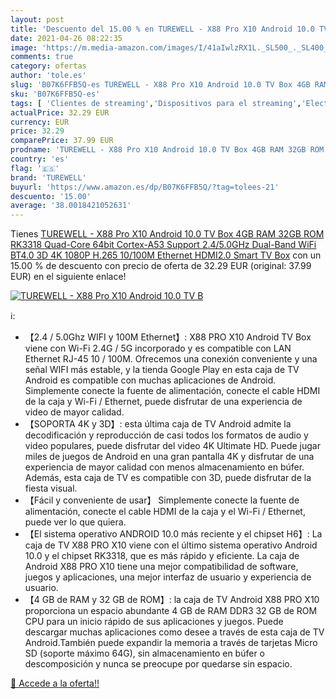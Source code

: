 ```yaml
---
layout: post
title: 'Descuento del 15.00 % en TUREWELL - X88 Pro X10 Android 10.0 TV B'
date: 2021-04-26 08:22:35
image: 'https://m.media-amazon.com/images/I/41aIwlzRX1L._SL500_._SL400_.jpg'
comments: true
category: ofertas
author: 'tole.es'
slug: 'B07K6FFB5Q-es TUREWELL - X88 Pro X10 Android 10.0 TV Box 4GB RAM 32GB...'
sku: 'B07K6FFB5Q-es'
tags: [ 'Clientes de streaming','Dispositivos para el streaming','Electrónica','Equipos de audio y Hi-Fi','smart','turewell','tv', ]
actualPrice: 32.29 EUR
currency: EUR
price: 32.29
comparePrice: 37.99 EUR
prodname: 'TUREWELL - X88 Pro X10 Android 10.0 TV Box 4GB RAM 32GB ROM RK3318 Quad-Core 64bit Cortex-A53 Support 2.4/5.0GHz Dual-Band WiFi BT4.0 3D 4K 1080P H.265 10/100M Ethernet HDMI2.0 Smart TV Box'
country: 'es'
flag: '🇪🇸'
brand: 'TUREWELL'
buyurl: 'https://www.amazon.es/dp/B07K6FFB5Q/?tag=tolees-21'
descuento: '15.00'
average: '38.0018421052631'
---
```


Tienes [TUREWELL - X88 Pro X10 Android 10.0 TV Box 4GB RAM 32GB ROM RK3318 Quad-Core 64bit Cortex-A53 Support 2.4/5.0GHz Dual-Band WiFi BT4.0 3D 4K 1080P H.265 10/100M Ethernet HDMI2.0 Smart TV Box](https://www.amazon.es/dp/B07K6FFB5Q/?tag=tolees-21) con un 15.00 % de descuento con precio de oferta de 32.29 EUR (original: 37.99 EUR) en el siguiente enlace!

[![TUREWELL - X88 Pro X10 Android 10.0 TV B](https://m.media-amazon.com/images/I/41aIwlzRX1L._SL500_._SL400_.jpg)](https://www.amazon.es/dp/B07K6FFB5Q/?tag=tolees-21)

ℹ️:

- 【2.4 / 5.0Ghz WIFI y 100M Ethernet】: X88 PRO X10 Android TV Box viene con Wi-Fi 2.4G / 5G incorporado y es compatible con LAN Ethernet RJ-45 10 / 100M. Ofrecemos una conexión conveniente y una señal WIFI más estable, y la tienda Google Play en esta caja de TV Android es compatible con muchas aplicaciones de Android. Simplemente conecte la fuente de alimentación, conecte el cable HDMI de la caja y Wi-Fi / Ethernet, puede disfrutar de una experiencia de video de mayor calidad.
- 【SOPORTA 4K y 3D】: esta última caja de TV Android admite la decodificación y reproducción de casi todos los formatos de audio y video populares, puede disfrutar del video 4K Ultimate HD. Puede jugar miles de juegos de Android en una gran pantalla 4K y disfrutar de una experiencia de mayor calidad con menos almacenamiento en búfer. Además, esta caja de TV es compatible con 3D, puede disfrutar de la fiesta visual.
- 【Fácil y conveniente de usar】 Simplemente conecte la fuente de alimentación, conecte el cable HDMI de la caja y el Wi-Fi / Ethernet, puede ver lo que quiera.
- 【El sistema operativo ANDROID 10.0 más reciente y el chipset H6】: La caja de TV X88 PRO X10 viene con el último sistema operativo Android 10.0 y el chipset RK3318, que es más rápido y eficiente. La caja de Android X88 PRO X10 tiene una mejor compatibilidad de software, juegos y aplicaciones, una mejor interfaz de usuario y experiencia de usuario.
- 【4 GB de RAM y 32 GB de ROM】: la caja de TV Android X88 PRO X10 proporciona un espacio abundante 4 GB de RAM DDR3 32 GB de ROM CPU para un inicio rápido de sus aplicaciones y juegos. Puede descargar muchas aplicaciones como desee a través de esta caja de TV Android.También puede expandir la memoria a través de tarjetas Micro SD (soporte máximo 64G), sin almacenamiento en búfer o descomposición y nunca se preocupe por quedarse sin espacio.

[🛒 Accede a la oferta!!](https://www.amazon.es/dp/B07K6FFB5Q/?tag=tolees-21)
